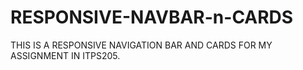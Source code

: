 # RESPONSIVE-NAVBAR-n-CARDS

THIS IS A RESPONSIVE NAVIGATION BAR AND
CARDS FOR MY ASSIGNMENT IN ITPS205.